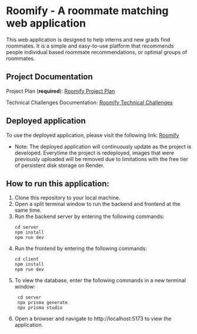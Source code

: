 # Roomify - A roommate matching web application

This web application is designed to help interns and new grads find roommates. It is a simple and easy-to-use platform that recommends people individual based roommate recommendations, or optimal groups of roommates.

## Project Documentation

Project Plan (**required**): [Roomify Project Plan](https://docs.google.com/document/d/16vlOeixRl765HqjoHOrlddstkpDiZVMz_vsW1B8fjA8/edit?usp=sharing)

Technical Challenges Documentation: [Roomify Technical Challenges](https://docs.google.com/document/d/1f9lq1fQQ2rHf0PlS3mazFINteZk_Dk40Gpoffj_iBzg/edit?usp=sharing)

## Deployed application

To use the deployed application, please visit the following link: [Roomify](https://roomify-metau.onrender.com/)
- Note: The deployed application will continuously update as the project is developed. Everytime the project is redeployed, images that were previously uploaded will be removed due to limitations with the free tier of persistent disk storage on Render.

## How to run this application:

1. Clone this repository to your local machine.
2. Open a split terminal window to run the backend and frontend at the same time.
3. Run the backend server by entering the following commands:
   ```
   cd server
   npm install
   npm run dev
   ```
4. Run the frontend by entering the following commands:
   ```
   cd client
   npm install
   npm run dev
   ```
5. To view the database, enter the following commands in a new terminal window:
   ```
    cd server
    npx prisma generate
    npx prisma studio
   ```
6. Open a browser and navigate to http://localhost:5173 to view the application.
